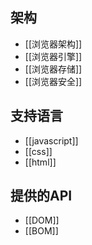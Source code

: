 

## 架构

* [[浏览器架构]]
* [[浏览器引擎]]
* [[浏览器存储]]
* [[浏览器安全]]

## 支持语言
* [[javascript]]
* [[css]]
* [[html]]


## 提供的API
* [[DOM]]
* [[BOM]]